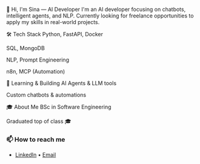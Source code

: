 <!-- # 👋 Hi, I’m Sina
Computer Engineer passionate about **Python**, **Data Science**, and **AI chatbots**.

### 🧰 Skills
- **Languages**: Python, SQL  
- **ML/AI**: scikit-learn, TensorFlow, Hugging Face, RAG (Retrieval-Augmented Generation)  
- **Tools**: Docker, Git, GitHub Actions

### ⚙️ Projects
#### 🤖 Chatbot‑Final
A multi-turn AI chatbot built with RAG techniques, deployed using Flask. Features:
- Semantic search using vector embeddings  
- Easy UI and scalable architecture 

[View project →](link)


### 📫 How to reach me
- [LinkedIn](https://www.linkedin.com/in/sina-rez/) • [Email](mailto:Rezaeii.sina.gh@gmail.com)
گگ
-->
👋 Hi, I'm Sina — AI Developer
I'm an AI developer focusing on chatbots, intelligent agents, and NLP.
Currently looking for freelance opportunities to apply my skills in real-world projects.

🛠️ Tech Stack
Python, FastAPI, Docker

SQL, MongoDB

NLP, Prompt Engineering

n8n, MCP (Automation)

🧠 Learning & Building
AI Agents & LLM tools

Custom chatbots & automations

🎓 About Me
BSc in Software Engineering

Graduated top of class 🎓

### 📫 How to reach me
- [LinkedIn](https://www.linkedin.com/in/sina-rez/) • [Email](mailto:Rezaeii.sina.gh@gmail.com)
